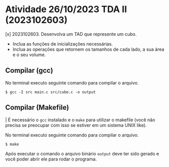 # Atividade 26/10/2023 TDA II (2023102603)


[x] 2023102603. Desenvolva um TAD que represente um cubo.
- Inclua as funções de inicializações necessárias.
- Inclua as operações que retornem os tamanhos de cada lado, a sua área e o seu volume.

## Compilar (gcc)

No terminal executo seguinte comando para compilar o arquivo.
```shell
$ gcc -I src main.c src/cube.c -o output
```

## Compilar (Makefile)

| É necessário o `gcc` instalado e o `make` para utilizar o makefile (você não precisa se preocupar com isso se estiver em um sistema UNIX like).

No terminal executo seguinte comando para compilar o arquivo.
```shell
$ make
```
Após executar o comando o arquivo binário `output` deve ter sido gerado e você poder abrir ele para rodar o programa.
